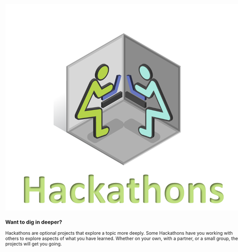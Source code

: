 
<figure class="snippetimg" style="margin: 0 auto;width:150%">
  <img src=".guides/img/hackintro.PNG">
  

### Want to dig in deeper?
Hackathons are optional projects that explore a topic more deeply.  Some Hackathons have you working with others to explore aspects of what you have learned. Whether on your own, with a partner, or a small group, these projects will get you going.